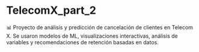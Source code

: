 # TelecomX_part_2
📊 Proyecto de análisis y predicción de cancelación de clientes en Telecom X. Se usaron modelos de ML, visualizaciones interactivas, análisis de variables y recomendaciones de retención basadas en datos.

